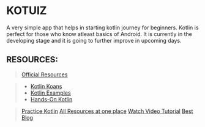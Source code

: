 # KOTUIZ

A very simple app that helps in starting kotlin journey for beginners. Kotlin is perfect for those who know atleast basics of Android.
It is currently in the developing stage and it is going to further improve in upcoming days.

## RESOURCES:
> [Official Resources](https://kotlinlang.org/)

> - [Kotlin Koans](https://play.kotlinlang.org/koans/)
> - [Kotlin Examples](https://play.kotlinlang.org/byExample/overview)
> - [Hands-On Kotlin](https://play.kotlinlang.org/hands-on/overview)
  
> [Practice Kotlin](https://play.kotlinlang.org)
> [All Resources at one place](https://eventsonair.withgoogle.com/events/kotlin/resources)
> [Watch Video Tutorial](https://www.youtube.com/watch?v=F9UC9DY-vIU)
> [Best Blog](https://blog.kotlin-academy.com/)
